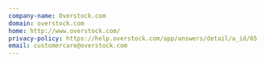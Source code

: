 ```yaml
---
company-name: Overstock.com
domain: overstock.com
home: http://www.overstock.com/
privacy-policy: https://help.overstock.com/app/answers/detail/a_id/65
email: customercare@overstock.com
---
```




